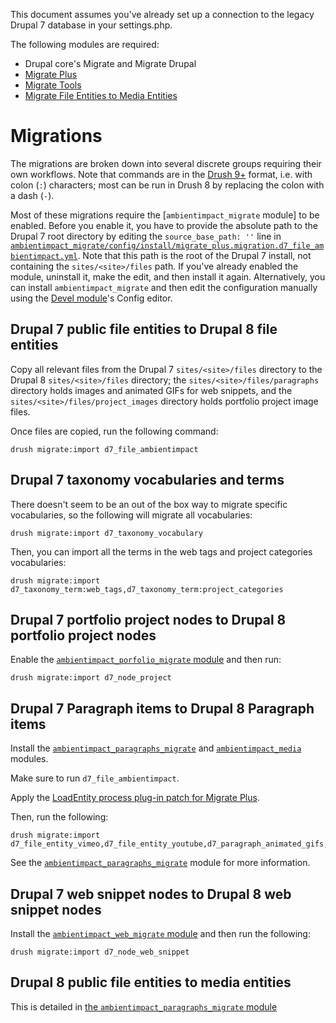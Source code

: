 This document assumes you've already set up a connection to the legacy Drupal 7
database in your settings.php.

The following modules are required:

* Drupal core's Migrate and Migrate Drupal
* [Migrate Plus](https://www.drupal.org/project/migrate_plus)
* [Migrate Tools](https://www.drupal.org/project/migrate_tools)
* [Migrate File Entities to Media Entities](https://www.drupal.org/project/migrate_file_to_media)

# Migrations

The migrations are broken down into several discrete groups requiring their own
workflows. Note that commands are in the [Drush
9+](https://docs.drush.org/en/master/install/) format, i.e. with colon (```:```)
characters; most can be run in Drush 8 by replacing the colon with a dash
(```-```).

Most of these migrations require the [```ambientimpact_migrate``` module] to be
enabled. Before you enable it, you have to provide the absolute path to the
Drupal 7 root directory by editing the ```source_base_path: ''``` line
in
[```ambientimpact_migrate/config/install/migrate_plus.migration.d7_file_ambientimpact.yml```](ambientimpact_migrate/config/install/migrate_plus.migration.d7_file_ambientimpact.yml).
Note that this path is the root of the Drupal 7 install, not containing the
```sites/<site>/files``` path.
If you've already enabled the module, uninstall it, make the edit, and then
install it again. Alternatively, you can install ```ambientimpact_migrate``` and
then edit the configuration manually using the [Devel
module](https://www.drupal.org/project/devel)'s Config editor.

## Drupal 7 public file entities to Drupal 8 file entities

Copy all relevant files from the Drupal 7 ```sites/<site>/files``` directory to
the Drupal 8 ```sites/<site>/files``` directory; the
```sites/<site>/files/paragraphs``` directory holds images and animated GIFs for
web snippets, and the ```sites/<site>/files/project_images``` directory holds
portfolio project image files.

Once files are copied, run the following command:

```
drush migrate:import d7_file_ambientimpact
```

## Drupal 7 taxonomy vocabularies and terms

There doesn't seem to be an out of the box way to migrate specific vocabularies,
so the following will migrate all vocabularies:

```
drush migrate:import d7_taxonomy_vocabulary
```

Then, you can import all the terms in the web tags and project categories
vocabularies:

```
drush migrate:import d7_taxonomy_term:web_tags,d7_taxonomy_term:project_categories
```

## Drupal 7 portfolio project nodes to Drupal 8 portfolio project nodes

Enable the [```ambientimpact_porfolio_migrate```
module](ambientimpact_porfolio/ambientimpact_porfolio_migrate) and then run:

```
drush migrate:import d7_node_project
```

## Drupal 7 Paragraph items to Drupal 8 Paragraph items

Install the
[```ambientimpact_paragraphs_migrate```](ambientimpact_paragraphs/ambientimpact_paragraphs_migrate)
and [```ambientimpact_media```](ambientimpact_media) modules.

Make sure to run ```d7_file_ambientimpact```.

Apply the [LoadEntity process plug-in patch for Migrate
Plus](https://www.drupal.org/project/migrate_plus/issues/3018849#comment-12928073).

Then, run the following:

```
drush migrate:import d7_file_entity_vimeo,d7_file_entity_youtube,d7_paragraph_animated_gifs,d7_paragraph_code,d7_paragraph_images,d7_paragraph_text,d7_paragraph_video
```

See the
[```ambientimpact_paragraphs_migrate```](ambientimpact_paragraphs/ambientimpact_paragraphs_migrate)
module for more information.

## Drupal 7 web snippet nodes to Drupal 8 web snippet nodes

Install the [```ambientimpact_web_migrate```
module](ambientimpact_web/ambientimpact_web_migrate) and then run the following:

```
drush migrate:import d7_node_web_snippet
```

## Drupal 8 public file entities to media entities

This is detailed in [the ```ambientimpact_paragraphs_migrate```
module](ambientimpact_paragraphs/ambientimpact_paragraphs_migrate/readme.md#file-field-to-media-field-migration)
